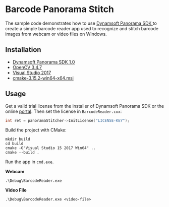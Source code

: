 # Barcode Panorama Stitch
The sample code demonstrates how to use [Dynamsoft Panorama SDK ](https://www.dynamsoft.com/Products/barcode-inventory-system.aspx) to create a simple barcode reader app used to recognize and stitch barcode images from webcam or video files on Windows.

## Installation

- [Dynamsoft Panorama SDK 1.0](https://www.dynamsoft.com/Downloads/Dynamic-Barcode-Reader-Download.aspx?edition=panorama)
- [OpenCV 3.4.7](https://github.com/opencv/opencv/archive/3.4.7.zip)
- [Visual Studio 2017](https://www.visualstudio.com/downloads/)  
- [cmake-3.15.2-win64-x64.msi](https://github.com/Kitware/CMake/releases/download/v3.15.2/cmake-3.15.2-win64-x64.msi)

## Usage

Get a valid trial license from the installer of Dynamsoft Panorama SDK or the online [portal](https://www.dynamsoft.com/CustomerPortal/Portal/Triallicense.aspx). Then set the license in `BarcodeReader.cxx`:

```c++
int ret = panoramaStitcher->InitLicense("LICENSE-KEY");
```

Build the project with CMake:

```
mkdir build
cd build
cmake -G"Visual Studio 15 2017 Win64" ..
cmake --build . 
```

Run the app in `cmd.exe`.

**Webcam**

```
.\Debug\BarcodeReader.exe 
```

**Video File**

```
.\Debug\BarcodeReader.exe <video-file>
```


